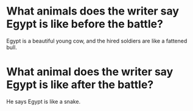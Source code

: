 # What animals does the writer say Egypt is like before the battle?

Egypt is a beautiful young cow, and the hired soldiers are like a fattened bull.

# What animal does the writer say Egypt is like after the battle?

He says Egypt is like a snake.
